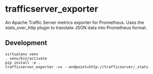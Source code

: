 # trafficserver_exporter

An Apache Traffic Server metrics exporter for Prometheus.  Uses the stats_over_http plugin to translate JSON data into Prometheus format.


## Development
```
virtualenv venv
. venv/bin/activate
pip install -e .
trafficserver_exporter -vv --endpoint=http://trafficserver/_stats
```
